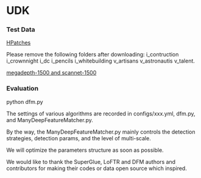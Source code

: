 # UDK




### Test Data

[HPatches](http://icvl.ee.ic.ac.uk/vbalnt/hpatches/hpatches-sequences-release.tar.gz)

Please remove the following folders after downloading: i_contruction i_crownnight i_dc i_pencils i_whitebuilding v_artisans v_astronautis v_talent.

[megadepth-1500 and scannet-1500](https://drive.google.com/drive/folders/1DOcOPZb3-5cWxLqn256AhwUVjBPifhuf?usp=sharing) 

### Evaluation 

python dfm.py

The settings of various algorithms are recorded in configs/xxx.yml, dfm.py, and ManyDeepFeatureMatcher.py.

By the way, the ManyDeepFeatureMatcher.py mainly controls the detection strategies, detection params, and the level of multi-scale.

We will optimize the parameters structure as soon as possible.

We would like to thank the SuperGlue, LoFTR and DFM authors and contributors for making their codes or data open source which inspired.


